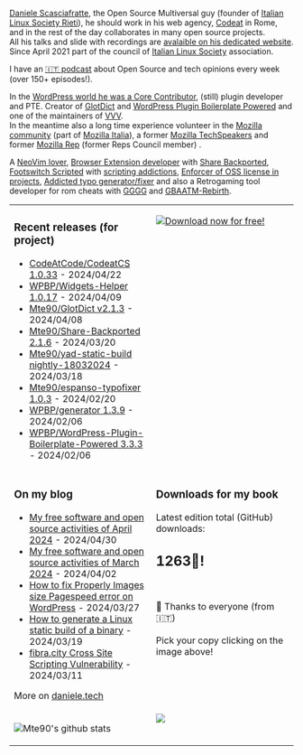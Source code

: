 [Daniele Scasciafratte](https://twitter.com/mte90net), the Open Source Multiversal guy (founder of [Italian Linux Society Rieti](https://rieti.ils.org/)), he should work in his web agency, [Codeat](https://github.com/CodeAtCode) in Rome, and in the rest of the day collaborates in many open source projects.  
All his talks and slide with recordings are [avalaible on his dedicated website](https://mte90.tech/).   
Since April 2021 part of the council of [Italian Linux Society](https://ils.org) association.

I have an [🇮🇹 podcast](https://daniele.tech/podcast/) about Open Source and tech opinions every week (over 150+ episodes!).

In the [WordPress world he was a Core Contributor](https://profiles.wordpress.org/mte90/), (still) plugin developer and PTE. Creator of [GlotDict](https://github.com/Mte90/GlotDict) and [WordPress Plugin Boilerplate Powered](https://github.com/WPBP/) and one of the maintainers of [VVV](https://github.com/Varying-Vagrant-Vagrants).  
In the meantime also a long time experience volunteer in the [Mozilla community](https://mozillians.org/it/u/Mte90/) (part of [Mozilla Italia](https://github.com/MozillaItalia)), a former [Mozilla TechSpeakers](https://wiki.mozilla.org/TechSpeakers) and former [Mozilla Rep](https://wiki.mozilla.org/ReMo) (former Reps Council member) .  

A [NeoVim lover](https://github.com/Mte90/dotfiles), [Browser Extension developer](https://github.com/Mte90/ExtStoreStats) with [Share Backported](https://github.com/Mte90/Share-Backported), [Footswitch Scripted](https://github.com/Mte90/pydal) with [scripting addictions](https://github.com/Mte90/My-Scripts), [Enforcer of OSS license in projects](https://github.com/Mte90/GH-License), [Addicted typo generator/fixer](https://github.com/Mte90/espanso-typofixer) and also a Retrogaming tool developer for rom cheats with [GGGG](https://github.com/Mte90/Game-Genie-Good-Guy) and [GBAATM-Rebirth](https://github.com/Mte90/GBAATM-Rebirth).

<table><tr><td valign="top" style="width: 50%;">

### Recent releases (for project)
<!-- recent_releases starts -->
* [CodeAtCode/CodeatCS 1.0.33](https://github.com/CodeAtCode/CodeatCS/releases/tag/1.0.33) - 2024/04/22
* [WPBP/Widgets-Helper 1.0.17](https://github.com/WPBP/Widgets-Helper/releases/tag/1.0.17) - 2024/04/09
* [Mte90/GlotDict v2.1.3](https://github.com/Mte90/GlotDict/releases/tag/v2.1.3) - 2024/04/08
* [Mte90/Share-Backported 2.1.6](https://github.com/Mte90/Share-Backported/releases/tag/v2.1.6) - 2024/03/20
* [Mte90/yad-static-build nightly-18032024](https://github.com/Mte90/yad-static-build/releases/tag/nightly-18032024) - 2024/03/18
* [Mte90/espanso-typofixer 1.0.3](https://github.com/Mte90/espanso-typofixer/releases/tag/1.0.3) - 2024/02/20
* [WPBP/generator 1.3.9](https://github.com/WPBP/generator/releases/tag/1.3.9) - 2024/02/06
* [WPBP/WordPress-Plugin-Boilerplate-Powered 3.3.3](https://github.com/WPBP/WordPress-Plugin-Boilerplate-Powered/releases/tag/3.3.3) - 2024/02/06
<!-- recent_releases ends -->
</td><td valign="top" style="width: 50%;">

[![Download now for free!](https://daniele.tech/wp-content/uploads/2022/09/cover-2022-1-300x300.png)](https://daniele.tech/2022/09/contribute-to-open-source-the-right-way-3nd-edition/)

</td></tr>
<tr><td valign="top" style="width: 50%;">

### On my blog
<!-- blog starts -->
* [My free software and open source activities of April 2024](https://daniele.tech/2024/04/my-free-software-and-open-source-activities-of-april-2024/) - 2024/04/30
* [My free software and open source activities of March 2024](https://daniele.tech/2024/04/my-free-software-and-open-source-activities-of-march-2024/) - 2024/04/02
* [How to fix Properly Images size Pagespeed error on WordPress](https://daniele.tech/2024/03/how-to-fix-properly-images-size-on-wordpress/) - 2024/03/27
* [How to generate a Linux static build of a binary](https://daniele.tech/2024/03/how-to-generate-a-linux-static-build-of-a-binary/) - 2024/03/19
* [fibra.city Cross Site Scripting Vulnerability](https://daniele.tech/2024/03/fibra-city-cross-site-scripting-vulnerability/) - 2024/03/11
<!-- blog ends -->
More on [daniele.tech](https://daniele.tech/)
</td><td valign="top" style="width: 50%;">

### Downloads for my book
<!-- book_stats starts -->
Latest edition total (GitHub) downloads: <h2>1263🎉!</h2>
<!-- book_stats ends --><br>
🤌 Thanks to everyone (from 🇮🇹)<br><br>
Pick your copy clicking on the image above!
</td></tr>
<tr><td valign="top" style="width: 50%;">
  
![Mte90's github stats](https://github-readme-stats.vercel.app/api?username=mte90&show_icons=true)
  
</td><td valign="top" style="width: 50%;">
  <a href="https://daniele.tech/podcast"><img src="https://daniele.tech/wp-content/uploads/2020/12/Open_source1-300x300.png"></a>
</td></tr></table>
